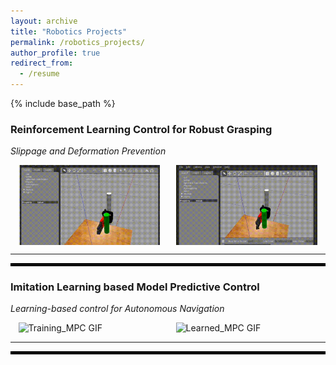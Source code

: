 ```yaml
---
layout: archive
title: "Robotics Projects"
permalink: /robotics_projects/
author_profile: true
redirect_from:
  - /resume
---
```


{% include base_path %}

<!-- ## Experience -->

### Reinforcement Learning Control for Robust Grasping 
*Slippage and Deformation Prevention*  

<div style="display: flex; justify-content: space-around;">
  <img src="/images/Training_cropped.gif" alt="Training GIF" width="45%">
  <img src="/images/Learned_cropped.gif" alt="Learned GIF" width="45%">
</div>

---
<hr style="border: 2px solid black;">

### **Imitation Learning based Model Predictive Control**  
*Learning-based control for Autonomous Navigation*  

<div style="display: flex; justify-content: space-around;">
  <img src="/images/Training_Phase_MPC.gif" alt="Training_MPC GIF" width="45%">
  <img src="/images/Learned_MPC.gif" alt="Learned_MPC GIF" width="45%">
</div>

---
<hr style="border: 2px solid black;">
